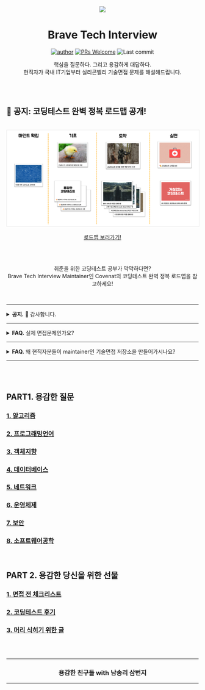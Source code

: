 <div align=center>
<img src="https://github.com/brave-people/brave-tech-interview/blob/main/_raw/google-flat.png?raw=true" />

# Brave Tech Interview

[![author](https://img.shields.io/badge/author-covenant-brightgreen.svg?style=flat-square)](https://covenant.tistory.com/)
[![PRs Welcome](https://img.shields.io/badge/PRs-welcome-brightgreen.svg?style=flat-square)](https://github.com/brave-people/Dev-Event/pulls)
![Last commit](https://img.shields.io/github/last-commit/brave-people/Dev-Event?style=flat-square)

핵심을 질문하다. 그리고 용감하게 대답하다. <br />
현직자가 국내 IT기업부터 실리콘벨리 기술면접 문제를 해설해드립니다.

</div>

<br />
<br />

## 📣 공지: 코딩테스트 완벽 정복 로드맵 공개!

<br />
<div align=center>
<img src="https://github.com/KoEonYack/Tistory-Coveant/blob/master/Article/Note/%EC%BD%94%EB%94%A9%ED%85%8C%EC%8A%A4%ED%8A%B8_%EC%8B%9C%EC%9E%91%EC%9D%84%EC%9C%84%ED%95%9C_%EB%B0%B1%EC%A4%80%EB%AC%B8%EC%A0%9C_%EC%B6%94%EC%B2%9C/img/map_simple.png?raw=true" align="center" style="display: block; margin: 0px auto; display: block; height: auto; border:1px solid #eaeaea; padding: 0px;" width="" >
<br />

<center> <a href="https://covenant.tistory.com/235"> 로드맵 보러가기! </a> </center>

<br /><br />

취준을 위한 코딩테스트 공부가 막막하다면? <br />
Brave Tech Interview Maintainer인 Covenat의 코딩테스트 완벽 정복 로드맵을 참고하세요!

<br />
</div>

------------------------

<details>
   <summary> <b>공지.</b> 🙏 감사합니다. </summary>

<div align=center>
  <img src="https://github.com/brave-people/brave-tech-interview/blob/main/_raw/uv.png?raw=true" width="70%"/>
<br />
Github Traffic (Y축 녹색: Views, Y축 파랑색: UV(Unique Visitors) <br />
<br />
빠른시간 많은 분들이 방문 및 스타를 눌러주셨습니다. 감사합니다. <br />
Brave Tech Interview는 매주 국내 IT기업 면접문제 및 실리콘 벨리 문제와 해설을 업데이트 중입니다. <br />
PR 및 리뷰 환영합니다 :)

</div>
</details>

------------------------

<details>
   <summary> <b>FAQ.</b> 실제 면접문제인가요?  </summary>
<br />
<div align=center>
  <img src="https://github.com/brave-people/brave-tech-interview/blob/main/_raw/trello.png?raw=true" />
</div>
<br />

- 연습 문제도 있고, 실리콘밸리 문제의 경우 국내 실정에 맞게 변형된 문제도 있습니다. 다만 기출문제가 아닌 경우 (연습) 태그를 달 예정입니다. 특별한 태그가 없다면 실제 면접문제입니다.
- 대기업 IT 면접 문제를 모아놓은 작년 초 생활코딩 페이스북 페이지에 소개된 Trello에서 많이 참고하였습니다.
- 블라인드 & 잡플래닛 면접 후기 & 블로그 합격 수기에서 문제를 참고하였습니다.
- 최근에는 프로그래머스 테크피드에 올라오는 면접 후기 글을 많이 참고합니다.
- 실리콘밸리 문제의 경우 Reddit, LeetCode, Tech Interview Book을 참고하였습니다.

</details>

------------------------

<details>
   <summary> <b>FAQ.</b> 왜 현직자분들이 maintainer인 기술면접 저장소을 만들어가시나요? </summary>
<br />

- 🧓 지식을 함께 공유하며 함께 성장하고 싶어서 참여합니다.
- 🧒 중요한 개념을 정확하게 글로 표현하고 싶어서 참여합니다.
- 👱 기술면접의 경우 밑천이 드러나는 핵심 질문이 많습니다. 이런 질문에 답을 해보면서 기술을 표면적으로만 알고있는지 점검하기 위함입니다.

> 시작은 용감한친구들에서 시작했지만 PR, Issue는 누구에게나 열려있습니다!

</details>

------------------------

<br />
<br />

## PART1. 용감한 질문
### [1. 알고리즘](./contents/algorithm.md)
### [2. 프로그래밍언어](./contents/language.md)
### [3. 객체지향](./contents/oop.md)
### [4. 데이터베이스](./contents/database.md)
### [5. 네트워크](./contents/network.md)
### [6. 운영체제](./contents/os.md)
### [7. 보안](./contents/security.md)
### [8. 소프트웨어공학](./contents/software_engineering.md)

<br />

## PART 2. 용감한 당신을 위한 선물
### [1. 면접 전 체크리스트](./contents/before30mins.md)
### [2. 코딩테스트 후기](./contents/codingTest.md)
### [3. 머리 식히기 위한 글](./contents/source.md)


<br />
<br />
<div align=center>
<hr />
  <h3> 용감한 친구들 with 남송리 삼번지 </h3>
<hr />
</div>

